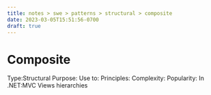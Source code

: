 ```yaml
---
title: notes > swe > patterns > structural > composite
date: 2023-03-05T15:51:56-0700
draft: true
---
```

# Composite
Type:Structural
Purpose:
Use to:
Principles:
Complexity:
Popularity:
In .NET:MVC Views hierarchies
